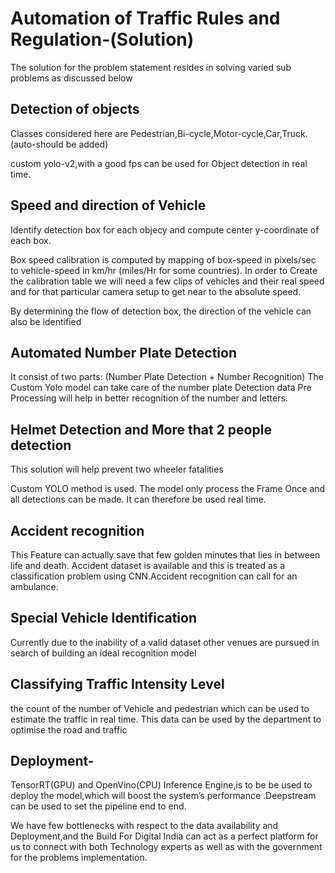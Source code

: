 # Automation of Traffic Rules and Regulation-(Solution)

The solution for the problem statement resides in solving varied sub problems as discussed below

## Detection of objects
Classes considered here are Pedestrian,Bi-cycle,Motor-cycle,Car,Truck. (auto-should be added)

custom yolo-v2,with a good fps can be used for Object detection in real time.

## Speed and direction of Vehicle

Identify detection box for each  objecy  and compute center y-coordinate of each box.

Box speed calibration is computed by mapping of box-speed in pixels/sec to vehicle-speed in km/hr (miles/Hr for some countries).
In order to Create the calibration table we will need a few clips of vehicles and their real speed and for that particular camera setup to get near to the absolute speed.

By determining the flow of detection box, the direction of the vehicle can also be identified

## Automated Number Plate Detection

It consist of  two parts: (Number Plate Detection + Number Recognition)
The Custom Yolo model can take care of the number plate Detection
data Pre Processing will help in better recognition of the number and letters.

## Helmet Detection and More that 2 people detection
This solution will help prevent two wheeler fatalities

Custom YOLO method is used. The  model only process the Frame Once and all detections can be made. It can therefore be used real time.

## Accident recognition 
This Feature can actually save that few golden minutes that lies in between life and death.
Accident dataset is available and this is treated as a classification problem using CNN.Accident recognition can call for an ambulance.

## Special Vehicle Identification
Currently due to the inability of a valid dataset other venues are pursued in search of building an ideal recognition model 

## Classifying Traffic Intensity Level
 the count of the number of Vehicle and pedestrian which can be used to estimate the traffic in real time.
This data can be used by the department to optimise the road and traffic 

## Deployment-
TensorRT(GPU) and OpenVino(CPU) Inference Engine,is to be be used to deploy the model,which will boost the system’s performance .Deepstream can be used to set the pipeline  end to end.

We have few bottlenecks with respect to the data availability and Deployment,and the Build For Digital India can act as a perfect platform for us to connect with both Technology experts as well as with the government for the problems implementation.
